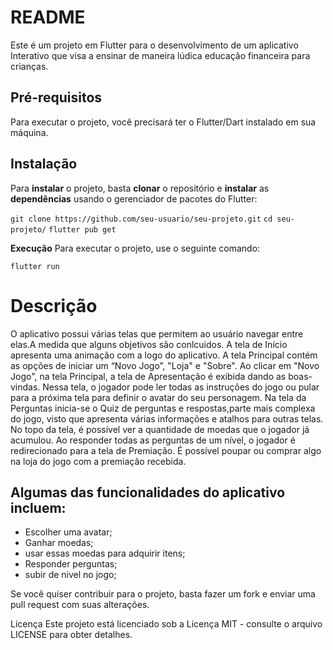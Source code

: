 # **README**

Este é um projeto em Flutter para o desenvolvimento de um aplicativo Interativo que visa a ensinar de maneira lúdica educação financeira para crianças.

## **Pré-requisitos**

Para executar o projeto, você precisará ter o Flutter/Dart instalado em sua máquina.

## **Instalação**

Para **instalar** o projeto, basta **clonar** o repositório e **instalar** as **dependências** usando o gerenciador de pacotes do Flutter:



```git clone https://github.com/seu-usuario/seu-projeto.git```
```cd seu-projeto/```
```flutter pub get```


**Execução**
Para executar o projeto, use o seguinte comando:

```flutter run```



# **Descrição**

O aplicativo possui várias telas que permitem ao usuário navegar entre elas.A medida que alguns objetivos são conlcuidos.
A tela de Início apresenta uma animação com a logo do aplicativo.
A tela Principal contém as opções de iniciar um “Novo Jogo”, "Loja" e "Sobre".
Ao clicar em "Novo Jogo", na tela Principal, a tela de Apresentação é exibida dando as boas-vindas.
Nessa tela, o jogador pode ler todas as instruções do jogo ou pular para a próxima tela para definir
o avatar do seu personagem.
Na tela da Perguntas inicia-se o Quiz de perguntas e respostas,parte mais complexa do jogo,
visto que apresenta várias informações e atalhos para outras telas. No topo da tela, é possível ver a
quantidade de moedas que o jogador já acumulou.
Ao responder todas as perguntas de um nível, o jogador é redirecionado para a tela de Premiação.
É possível poupar ou comprar algo na loja do jogo com a premiação recebida.

## **Algumas das funcionalidades do aplicativo incluem:**

- Escolher uma avatar;
- Ganhar moedas;
- usar essas moedas para adquirir itens;
- Responder perguntas;
- subir de nivel no jogo;

Se você quiser contribuir para o projeto, basta fazer um fork e enviar uma pull request com suas alterações.

Licença
Este projeto está licenciado sob a Licença MIT - consulte o arquivo LICENSE para obter detalhes.


